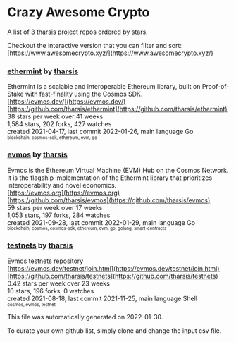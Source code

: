 # Crazy Awesome Crypto
A list of 3 [tharsis](https://github.com/tharsis) project repos ordered by stars.  

Checkout the interactive version that you can filter and sort: 
[https://www.awesomecrypto.xyz/](https://www.awesomecrypto.xyz/)  


### [ethermint](https://github.com/tharsis/ethermint) by [tharsis](https://github.com/tharsis)  
Ethermint is a scalable and interoperable Ethereum library, built on Proof-of-Stake with fast-finality using the Cosmos SDK.  
[https://evmos.dev/](https://evmos.dev/)  
[https://github.com/tharsis/ethermint](https://github.com/tharsis/ethermint)  
38 stars per week over 41 weeks  
1,584 stars, 202 forks, 427 watches  
created 2021-04-17, last commit 2022-01-26, main language Go  
<sub><sup>blockchain, cosmos-sdk, ethereum, evm, go</sup></sub>


### [evmos](https://github.com/tharsis/evmos) by [tharsis](https://github.com/tharsis)  
Evmos is the Ethereum Virtual Machine (EVM) Hub on the Cosmos Network. It is the flagship implementation of the Ethermint library that prioritizes interoperability and novel economics.  
[https://evmos.org](https://evmos.org)  
[https://github.com/tharsis/evmos](https://github.com/tharsis/evmos)  
59 stars per week over 17 weeks  
1,053 stars, 197 forks, 284 watches  
created 2021-09-28, last commit 2022-01-29, main language Go  
<sub><sup>blockchain, cosmos, cosmos-sdk, ethereum, evm, go, golang, smart-contracts</sup></sub>


### [testnets](https://github.com/tharsis/testnets) by [tharsis](https://github.com/tharsis)  
Evmos testnets repository  
[https://evmos.dev/testnet/join.html](https://evmos.dev/testnet/join.html)  
[https://github.com/tharsis/testnets](https://github.com/tharsis/testnets)  
0.42 stars per week over 23 weeks  
10 stars, 196 forks, 0 watches  
created 2021-08-18, last commit 2021-11-25, main language Shell  
<sub><sup>cosmos, evmos, testnet</sup></sub>


This file was automatically generated on 2022-01-30.  

To curate your own github list, simply clone and change the input csv file.  